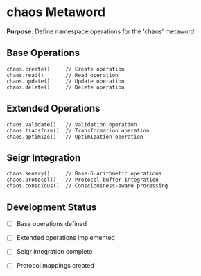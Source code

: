 # chaos Metaword

**Purpose**: Define namespace operations for the 'chaos' metaword

## Base Operations

```hyphos
chaos.create()     // Create operation
chaos.read()       // Read operation  
chaos.update()     // Update operation
chaos.delete()     // Delete operation
```

## Extended Operations

```hyphos
chaos.validate()   // Validation operation
chaos.transform()  // Transformation operation
chaos.optimize()   // Optimization operation
```

## Seigr Integration

```hyphos
chaos.senary()     // Base-6 arithmetic operations
chaos.protocol()   // Protocol buffer integration
chaos.conscious()  // Consciousness-aware processing
```

## Development Status

- [ ] Base operations defined
- [ ] Extended operations implemented  
- [ ] Seigr integration complete
- [ ] Protocol mappings created

